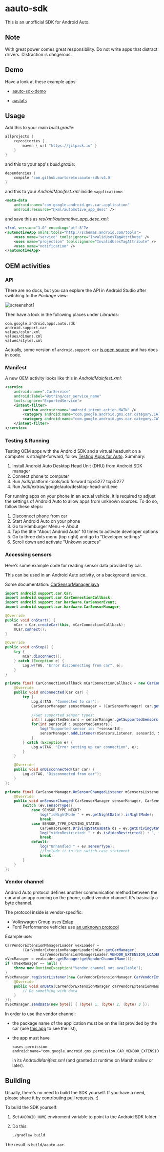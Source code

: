 # aauto-sdk

This is an unofficial SDK for Android Auto.

## Note

With great power comes great responsibility.
Do not write apps that distract drivers.
Distraction is dangerous.

## Demo

Have a look at these example apps:

* [aauto-sdk-demo](https://github.com/martoreto/aauto-sdk-demo)

* [aastats](https://github.com/martoreto/aastats)

## Usage

Add this to your main _build.gradle_:
```gradle
allprojects {
    repositories {
        maven { url "https://jitpack.io" }
    }
}
```

and this to your app's _build.gradle_:

```gradle
dependencies {
    compile 'com.github.martoreto:aauto-sdk:v4.0'
}
```

and this to your _AndroidManifest.xml_ inside `<application>`:

```xml
<meta-data
    android:name="com.google.android.gms.car.application"
    android:resource="@xml/automotive_app_desc" />
```

and save this as _res/xml/automotive_app_desc.xml_:

```xml
<?xml version="1.0" encoding="utf-8"?>
<automotiveApp xmlns:tools="http://schemas.android.com/tools">
    <uses name="service" tools:ignore="InvalidUsesTagAttribute" />
    <uses name="projection" tools:ignore="InvalidUsesTagAttribute" />
    <uses name="notification" />
</automotiveApp>
```

## OEM activities
### API

There are no docs, but you can explore the API in Android Studio after switching to the _Package_ view:

![screenshot1](media/screenshot1.png)

Then have a look in the following places under _Libraries_:

```
com.google.android.apps.auto.sdk
android.support.car
values/color.xml
values/dimens.xml
values/styles.xml
```

Actually, some version of `android.support.car` [is open source](https://android.googlesource.com/platform/packages/services/Car/+/master/car-support-lib/) and has docs in code.

### Manifest

A new OEM activity looks like this in _AndroidMainfest.xml_:

```xml
<service
    android:name=".CarService"
    android:label="@string/car_service_name"
    tools:ignore="ExportedService">
    <intent-filter>
        <action android:name="android.intent.action.MAIN" />
        <category android:name="com.google.android.gms.car.category.CATEGORY_PROJECTION" />
        <category android:name="com.google.android.gms.car.category.CATEGORY_PROJECTION_OEM" />
    </intent-filter>
</service>
```

### Testing & Running

Testing OEM apps with the Android SDK and a virtual headunit on a computer is straight-forward, follow [Testing Apps for Auto](https://developer.android.com/training/auto/testing/index.html). Summary:
1. Install Android Auto Desktop Head Unit (DHU) from Android SDK manager
2. Connect phone to computer
3. Run <Android SDK Location>/sdk/platform-tools/adb forward tcp:5277 tcp:5277
4. Run <Android SDK Location>/sdk/extras/google/auto/desktop-head-unit.exe

For running apps on your phone in an actual vehicle, it is required to adjust the settings of Android Auto to allow apps from unknown sources. To do so, follow these steps:
1. Disconnect phone from car
2. Start Android Auto on your phone
3. Go to Hamburger Menu -> About
4. Tap the title "About Android Auto" 10 times to activate developer options
5. Go to three dots menu (top right) and go to "Developer settings"
6. Scroll down and activate "Unkown sources"

### Accessing sensors

Here's some example code for reading sensor data provided by car.

This can be used in an Android Auto activity, or a background service.

Some documentation: [CarSensorManager.java](https://android.googlesource.com/platform/packages/services/Car/+/master/car-support-lib/src/android/support/car/hardware/CarSensorManager.java)

```java
import android.support.car.Car;
import android.support.car.CarConnectionCallback;
import android.support.car.hardware.CarSensorEvent;
import android.support.car.hardware.CarSensorManager;

@Override
public void onStart() {
    mCar = Car.createCar(this, mCarConnectionCallback);
    mCar.connect();
}

@Override
public void onStop() {
    try {
        mCar.disconnect();
    } catch (Exception e) {
        Log.w(TAG, "Error disconnecting from car", e);
    }
}

private final CarConnectionCallback mCarConnectionCallback = new CarConnectionCallback() {
    @Override
    public void onConnected(Car car) {
        try {
            Log.d(TAG, "Connected to car");
            CarSensorManager sensorManager = (CarSensorManager) car.getCarManager(Car.SENSOR_SERVICE);
            
            //Get supported sensor types:
            int[] supportedSensors = sensorManager.getSupportedSensors();
            for(int sensorId : supportedSensors){
                log("Supported sensor id: "+sensorId);
                sensorManager.addListener(mSensorsListener, sensorId, SENSOR_RATE_NORMAL);
            }
        } catch (Exception e) {
            Log.w(TAG, "Error setting up car connection", e);
        }
    }

    @Override
    public void onDisconnected(Car car) {
        Log.d(TAG, "Disconnected from car");
    }
};

private final CarSensorManager.OnSensorChangedListener mSensorsListener = new CarSensorManager.OnSensorChangedListener() {
    @Override
    public void onSensorChanged(CarSensorManager sensorManager, CarSensorEvent ev) {
        switch (ev.sensorType){
            case SENSOR_TYPE_NIGHT:
                log("isNightMode " + ev.getNightData().isNightMode);
                break;
            case SENSOR_TYPE_DRIVING_STATUS:
                CarSensorEvent.DrivingStatusData ds = ev.getDrivingStatusData();
                log("videoRestricted: " + ds.isVideoRestricted() + ", fullyRestr:" + ds.isFullyRestricted());
                break;
            default:
                log("Unhandled " + ev.sensorType);
                //Include it in the switch-case statement
                break;
        }
    }
};
```

### Vendor channel

Android Auto protocol defines another communication method between the car and an app running on the phone,
called vendor channel. It's basically a byte channel.

The protocol inside is vendor-specific:

 * Volkswagen Group uses [Exlap](https://www.scribd.com/document/158754515/EXLAP-Specification-V1-3-Creative-Commons-BY-SA-3-0-Volkswagen-pdf)
 * Ford Performance vehicles use [an unknown protocol](https://m.apkpure.com/ford-performance-app/com.ford.performance.android.experience)

Example use:

```java
CarVendorExtensionManagerLoader vexLoader =
        (CarVendorExtensionManagerLoader)mCar.getCarManager(
                CarVendorExtensionManagerLoader.VENDOR_EXTENSION_LOADER_SERVICE);
mVexManager = vexLoader.getManager(getVendorChannelName());
if (mVexManager == null) {
    throw new RuntimeException("Vendor channel not available");
}
mVexManager.registerListener(new CarVendorExtensionManager.CarVendorExtensionListener() {
    @Override
    public void onData(CarVendorExtensionManager carVendorExtensionManager, byte[] bytes) {
        // Do something with data
    }
});
mVexManager.sendData(new byte[] { (byte) 1, (byte) 2, (byte) 3 });
```

In order to use the vendor channel:

 * the package name of the application must be on the list provided by the car
   (use [this app](https://forum.xda-developers.com/showpost.php?p=75013615&postcount=86)
   to see the list),

 * the app must have

   ```
   <uses-permission android:name="com.google.android.gms.permission.CAR_VENDOR_EXTENSION"/>
   ```
   in its _AndroidManifest.xml_ (and granted at runtime on Marshmallow or later).
   
## Building

Usually, there's no need to build the SDK yourself. If you have a need, please share it by
contributing pull requests. :)

To build the SDK yourself:

1. Set ``ANDROID_HOME`` enviroment variable to point to the Android SDK folder.

2. Do this:

    ```sh
    ./gradlew build
    ```

The result is ``build/aauto.aar``.
